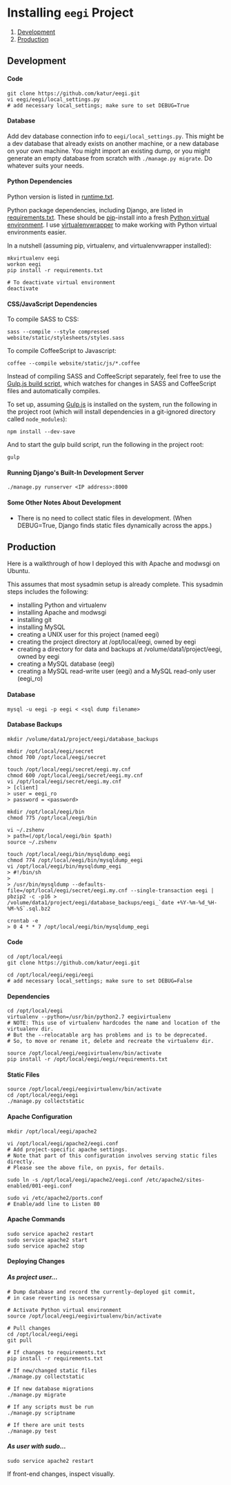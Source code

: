 # Installing `eegi` Project

1. [Development](#development)
1. [Production](#production)


## Development


#### Code

```
git clone https://github.com/katur/eegi.git
vi eegi/eegi/local_settings.py
# add necessary local_settings; make sure to set DEBUG=True
```


#### Database

Add dev database connection info to `eegi/local_settings.py`.
This might be a dev database that already exists on another machine,
or a new database on your own machine.
You might import an existing dump, or you might generate an empty database
from scratch with `./manage.py migrate`. Do whatever suits your needs.


#### Python Dependencies

Python version is listed in [runtime.txt](runtime.txt).

Python package dependencies, including Django,
are listed in [requirements.txt](requirements.txt).
These should be [pip](https://pypi.python.org/pypi/pip)-install into a fresh
[Python virtual environment](http://virtualenv.readthedocs.org/). I use
[virtualenvwrapper](http://virtualenvwrapper.readthedocs.org/en/latest/)
to make working with Python virtual environments easier.

In a nutshell (assuming pip, virtualenv, and virtualenvwrapper installed):
```
mkvirtualenv eegi
workon eegi
pip install -r requirements.txt

# To deactivate virtual environment
deactivate
```


#### CSS/JavaScript Dependencies

To compile SASS to CSS:
```
sass --compile --style compressed website/static/stylesheets/styles.sass
```

To compile CoffeeScript to Javascript:
```
coffee --compile website/static/js/*.coffee
```

Instead of compiling SASS and CoffeeScript separately,
feel free to use the [Gulp.js build script](gulpfile.js), which watches
for changes in SASS and CoffeeScript files and automatically compiles.

To set up, assuming [Gulp.js](http://gulpjs.com/) is installed on the system,
run the following in the project root (which will install dependencies
in a git-ignored directory called `node_modules`):
```
npm install --dev-save
```

And to start the gulp build script, run the following in the project root:
```
gulp
```


#### Running Django's Built-In Development Server

```
./manage.py runserver <IP address>:8000
```


#### Some Other Notes About Development

- There is no need to collect static files in development.
(When DEBUG=True, Django finds static files dynamically across the apps.)



## Production

Here is a walkthrough of how I deployed this with Apache and modwsgi on Ubuntu.

This assumes that most sysadmin setup is already complete.
This sysadmin steps includes the following:

- installing Python and virtualenv
- installing Apache and modwsgi
- installing git
- installing MySQL
- creating a UNIX user for this project (named eegi)
- creating the project directory at /opt/local/eegi, owned by eegi
- creating a directory for data and backups at /volume/data1/project/eegi, owned by eegi
- creating a MySQL database (eegi)
- creating a MySQL read-write user (eegi) and a MySQL read-only user (eegi_ro)


#### Database

```
mysql -u eegi -p eegi < <sql dump filename>
```


#### Database Backups

```
mkdir /volume/data1/project/eegi/database_backups

mkdir /opt/local/eegi/secret
chmod 700 /opt/local/eegi/secret

touch /opt/local/eegi/secret/eegi.my.cnf
chmod 600 /opt/local/eegi/secret/eegi.my.cnf
vi /opt/local/eegi/secret/eegi.my.cnf
> [client]
> user = eegi_ro
> password = <password>

mkdir /opt/local/eegi/bin
chmod 775 /opt/local/eegi/bin

vi ~/.zshenv
> path=(/opt/local/eegi/bin $path)
source ~/.zshenv

touch /opt/local/eegi/bin/mysqldump_eegi
chmod 774 /opt/local/eegi/bin/mysqldump_eegi
vi /opt/local/eegi/bin/mysqldump_eegi
> #!/bin/sh
>
> /usr/bin/mysqldump --defaults-file=/opt/local/eegi/secret/eegi.my.cnf --single-transaction eegi | pbzip2 -c -p16 > /volume/data1/project/eegi/database_backups/eegi_`date +%Y-%m-%d_%H-%M-%S`.sql.bz2

crontab -e
> 0 4 * * 7 /opt/local/eegi/bin/mysqldump_eegi
```


#### Code

```
cd /opt/local/eegi
git clone https://github.com/katur/eegi.git

cd /opt/local/eegi/eegi/eegi
# add necessary local_settings; make sure to set DEBUG=False
```


#### Dependencies

```
cd /opt/local/eegi
virtualenv --python=/usr/bin/python2.7 eegivirtualenv
# NOTE: This use of virtualenv hardcodes the name and location of the virtualenv dir.
# But the --relocatable arg has problems and is to be deprecated.
# So, to move or rename it, delete and recreate the virtualenv dir.

source /opt/local/eegi/eegivirtualenv/bin/activate
pip install -r /opt/local/eegi/eegi/requirements.txt
```


#### Static Files

```
source /opt/local/eegi/eegivirtualenv/bin/activate
cd /opt/local/eegi/eegi
./manage.py collectstatic
```


#### Apache Configuration

```
mkdir /opt/local/eegi/apache2

vi /opt/local/eegi/apache2/eegi.conf
# Add project-specific apache settings.
# Note that part of this configuration involves serving static files directly.
# Please see the above file, on pyxis, for details.

sudo ln -s /opt/local/eegi/apache2/eegi.conf /etc/apache2/sites-enabled/001-eegi.conf

sudo vi /etc/apache2/ports.conf
# Enable/add line to Listen 80
```


#### Apache Commands
```
sudo service apache2 restart
sudo service apache2 start
sudo service apache2 stop
```


#### Deploying Changes

#### *As project user...*
```
# Dump database and record the currently-deployed git commit,
# in case reverting is necessary

# Activate Python virtual environment
source /opt/local/eegi/eegivirtualenv/bin/activate

# Pull changes
cd /opt/local/eegi/eegi
git pull

# If changes to requirements.txt
pip install -r requirements.txt

# If new/changed static files
./manage.py collectstatic

# If new database migrations
./manage.py migrate

# If any scripts must be run
./manage.py scriptname

# If there are unit tests
./manage.py test
```

#### *As user with sudo...*
```
sudo service apache2 restart
```

If front-end changes, inspect visually.
